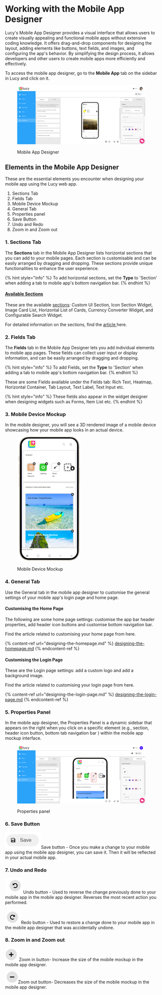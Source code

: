 # Working with the Mobile App Designer

Lucy's Mobile App Designer provides a visual interface that allows users to create visually appealing and functional mobile apps without extensive coding knowledge. It offers drag-and-drop components for designing the layout, adding elements like buttons, text fields, and images, and configuring the app's behavior. By simplifying the design process, it allows developers and other users to create mobile apps more efficiently and effectively.

To access the mobile app designer, go to the **Mobile App** tab on the sidebar in Lucy and click on it.&#x20;

<figure><img src="../../.gitbook/assets/Mobile App tab_s4 (1).png" alt=""><figcaption><p>Mobile App Designer</p></figcaption></figure>

## Elements in the Mobile App Designer

These are the essential elements you encounter when designing your mobile app using the Lucy web app.

1. Sections Tab
2. Fields Tab
3. Mobile Device Mockup
4. General Tab
5. Properties panel
6. Save Button
7. Undo and Redo
8. Zoom in and Zoom out

### 1. Sections Tab

The **Sections** tab in the Mobile App Designer lists horizontal sections that you can add to your mobile pages. Each section is customisable and can be easily arranged by dragging and dropping. These sections provide unique functionalities to enhance the user experience.

{% hint style="info" %}
To add horizontal sections, set the **Type** to 'Section' when adding a tab to mobile app's bottom navigation bar.&#x20;
{% endhint %}

#### [Available Sections](choosing-a-page-type.md#id-1-sections)

These are the available [sections](choosing-a-page-type.md#id-1-sections): Custom UI Section, Icon Section Widget, Image Card List, Horizontal List of Cards, Currency Converter Widget, and Configurable Search Widget.

For detailed information on the sections, find the [article ](choosing-a-page-type.md#id-1-sections)here.

### 2. Fields Tab

The **Fields** tab in the Mobile App Designer lets you add individual elements to mobile app pages. These fields can collect user input or display information, and can be easily arranged by dragging and dropping.&#x20;

{% hint style="info" %}
To add Fields, set the **Type** to 'Section' when adding a tab to mobile app's bottom navigation bar.&#x20;
{% endhint %}

These are some Fields available under the Fields tab: Rich Text, Heatmap, Horizontal Container, Tab Layout, Text Label, Text Input etc.

{% hint style="info" %}
These fields also appear in the widget designer when designing widgets such as Forms, Item List etc.
{% endhint %}

### 3. Mobile Device Mockup

In the mobile designer, you will see a 3D rendered image of a mobile device showcasing how your mobile app looks in an actual device.

<figure><img src="../../.gitbook/assets/image.png" alt="" width="208"><figcaption><p>Mobile Device Mockup</p></figcaption></figure>

### 4. General Tab

Use the General tab in the mobile app designer to customise the general settings of your mobile app's login page and home page.&#x20;

#### Customising the Home Page

The following are some home page settings: customise the app bar header properties, add header icon buttons and customise bottom navigation bar.

Find the article related to customising your home page from here.

{% content-ref url="designing-the-homepage.md" %}
[designing-the-homepage.md](designing-the-homepage.md)
{% endcontent-ref %}

#### Customising the  Login Page

These are the Login page settings: add a custom logo and add a background image.

Find the article related to customising your login page from here.

{% content-ref url="designing-the-login-page.md" %}
[designing-the-login-page.md](designing-the-login-page.md)
{% endcontent-ref %}

### 5. Properties Panel

In the mobile app designer, the Properties Panel is a dynamic sidebar that appears on the right when you click on a specific element (e.g., section, header icon button, bottom tab navigation bar ) within the mobile app mockup interface.

<figure><img src="../../.gitbook/assets/image (32).png" alt=""><figcaption><p>Properties panel</p></figcaption></figure>

### 6. Save Button

![](<../../.gitbook/assets/image (28).png>)Save button - Once you make a change to your mobile app using the mobile app designer, you can save it. Then it will be reflected in your actual mobile app.

### 7. Undo and Redo

![](<../../.gitbook/assets/image (26).png>)Undo button - Used to reverse the change previously done to your mobile app in the mobile app designer. Reverses the most recent action you performed.

![](<../../.gitbook/assets/image (27).png>)Redo button - Used to restore a change done to your mobile app in the mobile app designer that was accidentally undone.

### 8. Zoom in and Zoom out

![](<../../.gitbook/assets/image (30).png>)Zoom in button- Increase the size of the mobile mockup in the mobile app designer.

![](<../../.gitbook/assets/image (31).png>)Zoom out button- Decreases the size of the mobile mockup in the mobile app designer.
